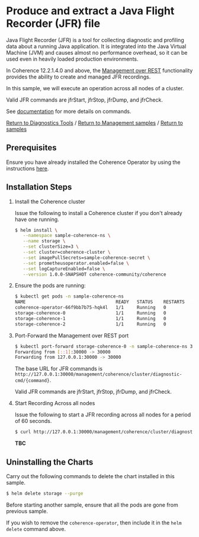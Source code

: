 # Produce and extract a Java Flight Recorder (JFR) file

Java Flight Recorder (JFR) is a tool for collecting diagnostic and profiling data 
about a running Java application. It is integrated into the Java Virtual Machine (JVM) 
and causes almost no performance overhead, so it can be used even in heavily loaded production environments.

In Coherence 12.2.1.4.0 and above, the [Management over REST](../../rest) functionality provides 
the ability to create and managed JFR recordings.

In this sample, we will execute an operation across all nodes of a cluster.

Valid JFR commands are jfrStart, jfrStop, jfrDump, and jfrCheck.
     
See [documentation](https://docs.oracle.com/javacomponents/jmc-5-4/jfr-runtime-guide/run.htm#JFRUH176) for more details on commands.  
      

[Return to Diagnostics Tools](../) / [Return to Management samples](../../) / [Return to samples](../../../README.md#list-of-samples)

## Prerequisites

Ensure you have already installed the Coherence Operator by using the instructions [here](../../../README.md#install-the-coherence-operator).

## Installation Steps

1. Install the Coherence cluster

   Issue the following to install a Coherence cluster if you don't already have one running.

   ```bash
   $ helm install \
      --namespace sample-coherence-ns \
      --name storage \
      --set clusterSize=3 \
      --set cluster=coherence-cluster \
      --set imagePullSecrets=sample-coherence-secret \
      --set prometheusoperator.enabled=false \
      --set logCaptureEnabled=false \
      --version 1.0.0-SNAPSHOT coherence-community/coherence
   ```
   
1. Ensure the pods are running:

   ```bash
   $ kubectl get pods -n sample-coherence-ns
   NAME                                  READY   STATUS    RESTARTS   AGE
   coherence-operator-66f9bb7b75-hqk4l   1/1     Running   0          13m
   storage-coherence-0                   1/1     Running   0          3m
   storage-coherence-1                   1/1     Running   0          2m
   storage-coherence-2                   1/1     Running   0          44s
   ```
   
1. Port-Forward the Management over REST port

   ```bash
   $ kubectl port-forward storage-coherence-0 -n sample-coherence-ns 30000:30000
   Forwarding from [::1]:30000 -> 30000
   Forwarding from 127.0.0.1:30000 -> 30000
   ```   
   
   The base URL for JFR commands is `http://127.0.0.1:30000/management/coherence/cluster/diagnostic-cmd/{command}`.
   
   Valid JFR commands are jfrStart, jfrStop, jfrDump, and jfrCheck.
   
1. Start Recording Across all nodes

   Issue the following to start a JFR recording across all nodes for a period of 60 seconds.
   
   ```bash
   $ curl http://127.0.0.1:30000/management/coherence/cluster/diagnostic-cmd/jfrStart?name=myJfr,duration=30s,filename=/tmp/myRecording.jfr
   ```

   **TBC**
  
## Uninstalling the Charts

Carry out the following commands to delete the chart installed in this sample.

```bash
$ helm delete storage --purge  
```

Before starting another sample, ensure that all the pods are gone from previous sample.

If you wish to remove the `coherence-operator`, then include it in the `helm delete` command above.
